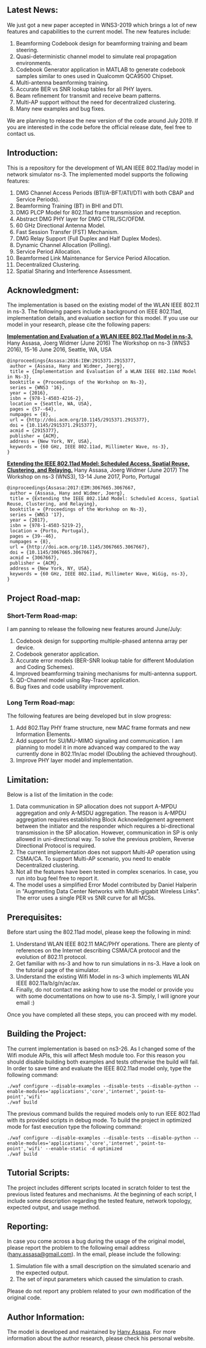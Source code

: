 ## Latest News:
We just got a new paper accepted in WNS3-2019 which brings a lot of new features and capabilities to the current model. The new features include:

1. Beamforming Codebook design for beamforming training and beam steering.
1. Quasi-deterministic channel model to simulate real propagation environments.
1. Codebook Generator application in MATLAB to generate codebook samples similar to ones used in Qualcomm QCA9500 Chipset.
1. Multi-antenna beamforming training.
1. Accurate BER vs SNR lookup tables for all PHY layers.
1. Beam refinement for transmit and receive beam patterns.
1. Multi-AP support without the need for decentralized clustering.
1. Many new examples and bug fixes.

We are planning to release the new version of the code around July 2019. If you are interested in the code before the official release date, feel free to contact us.

## Introduction:
This is a repository for the development of WLAN IEEE 802.11ad/ay model in network simulator ns-3. The implemented model supports the following features:

1. DMG Channel Access Periods (BTI/A-BFT/ATI/DTI with both CBAP and Service Periods).
1. Beamforming Training (BT) in BHI and DTI.
1. DMG PLCP Model for 802.11ad frame transmission and reception.
1. Abstract DMG PHY layer for DMG CTRL/SC/OFDM.
1. 60 GHz Directional Antenna Model.
1. Fast Session Transfer (FST) Mechanism.
1. DMG Relay Support (Full Duplex and Half Duplex Modes).
1. Dynamic Channel Allocation (Polling).
1. Service Period Allocation.
1. Beamformed Link Maintenance for Service Period Allocation.
1. Decentralized Clustering.
1. Spatial Sharing and Interference Assessment. 

## Acknowledgment:
The implementation is based on the existing model of the WLAN IEEE 802.11 in ns-3. The following papers include a background on IEEE 802.11ad, implementation details, and evaluation section for this model. If you use our model in your research, please cite the following papers: 

**[Implementation and Evaluation of a WLAN IEEE 802.11ad Model in ns-3.](http://dl.acm.org/citation.cfm?id=2915377)**
Hany Assasa, Joerg Widmer (June 2016)
The Workshop on ns-3 (WNS3 2016), 15-16 June 2016, Seattle, WA, USA

    @inproceedings{Assasa:2016:IEW:2915371.2915377,
     author = {Assasa, Hany and Widmer, Joerg},
     title = {Implementation and Evaluation of a WLAN IEEE 802.11Ad Model in Ns-3},
     booktitle = {Proceedings of the Workshop on Ns-3},
     series = {WNS3 '16},
     year = {2016},
     isbn = {978-1-4503-4216-2},
     location = {Seattle, WA, USA},
     pages = {57--64},
     numpages = {8},
     url = {http://doi.acm.org/10.1145/2915371.2915377},
     doi = {10.1145/2915371.2915377},
     acmid = {2915377},
     publisher = {ACM},
     address = {New York, NY, USA},
     keywords = {60 GHz, IEEE 802.11ad, Millimeter Wave, ns-3},
    } 

**[Extending the IEEE 802.11ad Model: Scheduled Access, Spatial Reuse, Clustering, and Relaying.](http://dl.acm.org/citation.cfm?id=3067667)**
Hany Assasa, Joerg Widmer (June 2017) 
The Workshop on ns-3 (WNS3), 13-14 June 2017, Porto, Portugal

    @inproceedings{Assasa:2017:EIM:3067665.3067667,
     author = {Assasa, Hany and Widmer, Joerg},
     title = {Extending the IEEE 802.11Ad Model: Scheduled Access, Spatial Reuse, Clustering, and Relaying},
     booktitle = {Proceedings of the Workshop on Ns-3},
     series = {WNS3 '17},
     year = {2017},
     isbn = {978-1-4503-5219-2},
     location = {Porto, Portugal},
     pages = {39--46},
     numpages = {8},
     url = {http://doi.acm.org/10.1145/3067665.3067667},
     doi = {10.1145/3067665.3067667},
     acmid = {3067667},
     publisher = {ACM},
     address = {New York, NY, USA},
     keywords = {60 GHz, IEEE 802.11ad, Millimeter Wave, WiGig, ns-3},
    } 

## Project Road-map:

### Short-Term Road-map:
I am panning to release the following new features around June/July:
1. Codebook design for supporting multiple-phased antenna array per device. 
1. Codebook generator application.
1. Accurate error models (BER-SNR lookup table for different Modulation and Coding Schemes).
1. Improved beamforming training mechanisms for multi-antenna support.
1. QD-Channel model using Ray-Tracer application.
1. Bug fixes and code usability improvement.

### Long Term Road-map:
The following features are being developed but in slow progress:
1. Add 802.11ay PHY frame structure, new MAC frame formats and new Information Elements.
1. Add support for SU/MU-MIMO signaling and communication. I am planning to model it in more advanced way compared to the way currently done in 802.11n/ac model (Doubling the achieved throughout).
1. Improve PHY layer model and implementation.

## Limitation:
Below is a list of the limitation in the code:
1. Data communication in SP allocation does not support A-MPDU aggregation and only A-MSDU aggregation. The reason is A-MPDU aggregation requires establishing Block Acknowledgement agreement between the initiator and the responder which requires a bi-directional transmission in the SP allocation. However, communication in SP is only allowed in uni-directional way. To solve the previous problem, Reverse Directional Protocol is required.
1. The current implementation does not support Multi-AP operation using CSMA/CA. To support Multi-AP scenario, you need to enable Decentralized clustering.
1. Not all the features have been tested in complex scenarios. In case, you run into bug feel free to report it.
1. The model uses a simplified Error Model contributed by Daniel Halperin in "Augmenting Data Center Networks with
Multi-gigabit Wireless Links". The error uses a single PER vs SNR curve for all MCSs.

## Prerequisites:
Before start using the 802.11ad model, please keep the following in mind:

1. Understand WLAN IEEE 802.11 MAC/PHY operations. There are plenty of references on the Internet describing CSMA/CA protocol and the evolution of 802.11 protocol.
1. Get familiar with ns-3 and how to run simulations in ns-3. Have a look on the tutorial page of the simulator.
1. Understand the existing Wifi Model in ns-3 which implements WLAN IEEE 802.11a/b/g/n/ac/ax.
1. Finally, do not contact me asking how to use the model or provide you with some documentations on how to use ns-3. Simply, I will ignore your email :)

Once you have completed all these steps, you can proceed with my model.

## Building the Project:
The current implementation is based on ns3-26. As I changed some of the Wifi module APIs, this will affect Mesh module too. For this reason you should disable building both examples and tests otherwise the build will fail. In order to save time and evaluate the IEEE 802.11ad model only, type the following command:

    ./waf configure --disable-examples --disable-tests --disable-python --enable-modules='applications','core','internet','point-to-point','wifi'
    ./waf build

The previous command builds the required models only to run IEEE 802.11ad with its provided scripts in debug mode. To build the project in optimized mode for fast execution type the following command:

    ./waf configure --disable-examples --disable-tests --disable-python --enable-modules='applications','core','internet','point-to-point','wifi' --enable-static -d optimized
    ./waf build

## Tutorial Scripts:
The project includes different scripts located in scratch folder to test the previous listed features and mechanisms. At the beginning of each script, I include some description regarding the tested feature, network topology, expected output, and usage method.

## Reporting:
In case you come across a bug during the usage of the original model, please report the problem to the following email address (hany.assasa@gmail.com). In the email, please include the following:

1. Simulation file with a small description on the simulated scenario and the expected output.
1. The set of input parameters which caused the simulation to crash.

Please do not report any problem related to your own modification of the original code.

## Author Information:
The model is developed and maintained by [Hany Assasa](http://people.networks.imdea.org/~hany_assasa/). For more information about the author research, please check his personal website.
